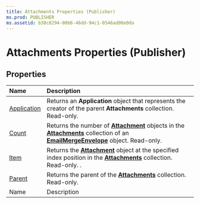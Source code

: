 ```yaml
---
title: Attachments Properties (Publisher)
ms.prod: PUBLISHER
ms.assetid: b30c8294-00b6-46dd-94c1-0546ad00e0da
---
```



# Attachments Properties (Publisher)

## Properties



|**Name**|**Description**|
|:-----|:-----|
| [Application](attachments-application-property-publisher.md)|Returns an  **Application** object that represents the creator of the parent **Attachments** collection. Read-only.|
| [Count](attachments-count-property-publisher.md)|Returns the number of  **[Attachment](attachment-object-publisher.md)** objects in the **[Attachments](attachments-object-publisher.md)** collection of an **[EmailMergeEnvelope](emailmergeenvelope-object-publisher.md)** object. Read-only.|
| [Item](attachments-item-property-publisher.md)|Returns the  **[Attachment](attachment-object-publisher.md)** object at the specified index position in the **[Attachments](attachments-object-publisher.md)** collection. Read-only. .|
| [Parent](attachments-parent-property-publisher.md)|Returns the parent of the  **[Attachments](attachments-object-publisher.md)** collection. Read-only.|
|Name|Description|

